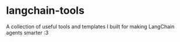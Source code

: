# langchain-tools
A collection of useful tools and templates I built for making LangChain agents smarter :3
